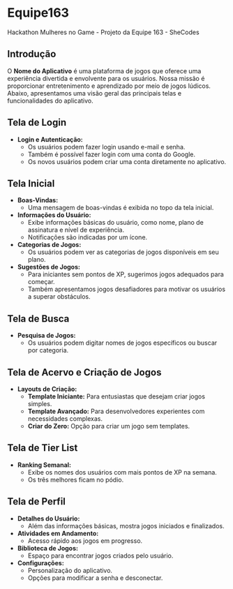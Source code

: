 # Equipe163
Hackathon Mulheres no Game - Projeto da Equipe 163 - SheCodes


## Introdução

O **Nome do Aplicativo** é uma plataforma de jogos que oferece uma experiência divertida e envolvente para os usuários. Nossa missão é proporcionar entretenimento e aprendizado por meio de jogos lúdicos. Abaixo, apresentamos uma visão geral das principais telas e funcionalidades do aplicativo.

## Tela de Login

- **Login e Autenticação:**
  - Os usuários podem fazer login usando e-mail e senha.
  - Também é possível fazer login com uma conta do Google.
  - Os novos usuários podem criar uma conta diretamente no aplicativo.

## Tela Inicial

- **Boas-Vindas:**
  - Uma mensagem de boas-vindas é exibida no topo da tela inicial.
- **Informações do Usuário:**
  - Exibe informações básicas do usuário, como nome, plano de assinatura e nível de experiência.
  - Notificações são indicadas por um ícone.
- **Categorias de Jogos:**
  - Os usuários podem ver as categorias de jogos disponíveis em seu plano.
- **Sugestões de Jogos:**
  - Para iniciantes sem pontos de XP, sugerimos jogos adequados para começar.
  - Também apresentamos jogos desafiadores para motivar os usuários a superar obstáculos.

## Tela de Busca

- **Pesquisa de Jogos:**
  - Os usuários podem digitar nomes de jogos específicos ou buscar por categoria.

## Tela de Acervo e Criação de Jogos

- **Layouts de Criação:**
  - **Template Iniciante:** Para entusiastas que desejam criar jogos simples.
  - **Template Avançado:** Para desenvolvedores experientes com necessidades complexas.
  - **Criar do Zero:** Opção para criar um jogo sem templates.

## Tela de Tier List

- **Ranking Semanal:**
  - Exibe os nomes dos usuários com mais pontos de XP na semana.
  - Os três melhores ficam no pódio.

## Tela de Perfil

- **Detalhes do Usuário:**
  - Além das informações básicas, mostra jogos iniciados e finalizados.
- **Atividades em Andamento:**
  - Acesso rápido aos jogos em progresso.
- **Biblioteca de Jogos:**
  - Espaço para encontrar jogos criados pelo usuário.
- **Configurações:**
  - Personalização do aplicativo.
  - Opções para modificar a senha e desconectar.
